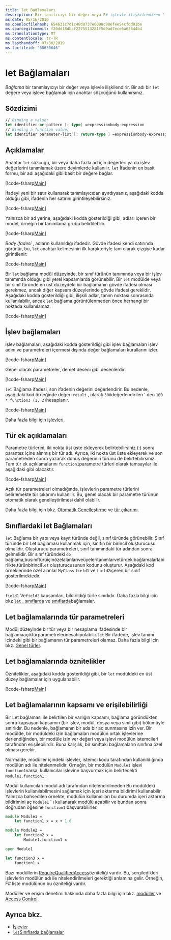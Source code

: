 ```yaml
---
title: let Bağlamaları
description: Bir tanıtıcıyı bir değer veya F# işlevle ilişkilendiren ' Let ' bağlamasını nasıl kullanacağınızı öğrenin.
ms.date: 05/16/2016
ms.openlocfilehash: 654631c7d1c48d8737e6098c98efee54cfdd91be
ms.sourcegitcommit: f20dd18dbcf2275513281f5d9ad7ece6a62644b4
ms.translationtype: MT
ms.contentlocale: tr-TR
ms.lasthandoff: 07/30/2019
ms.locfileid: "68630646"
---
```

# <a name="let-bindings"></a>let Bağlamaları

*Bağlama* bir tanımlayıcıyı bir değer veya işlevle ilişkilendirir. Bir adı bir `let` değere veya işleve bağlamak için anahtar sözcüğünü kullanırsınız.

## <a name="syntax"></a>Sözdizimi

```fsharp
// Binding a value:
let identifier-or-pattern [: type] =expressionbody-expression
// Binding a function value:
let identifier parameter-list [: return-type ] =expressionbody-expression
```

## <a name="remarks"></a>Açıklamalar

Anahtar `let` sözcüğü, bir veya daha fazla ad için değerleri ya da işlev değerlerini tanımlamak üzere deyimlerde kullanılır. `let` İfadenin en basit formu, bir adı aşağıdaki gibi basit bir değere bağlar.

[!code-fsharp[Main](~/samples/snippets/fsharp/lang-ref-1/snippet1101.fs)]

İfadeyi yeni bir satır kullanarak tanımlayıcıdan ayırdıysanız, aşağıdaki kodda olduğu gibi, ifadenin her satırını girintileyebilirsiniz.

[!code-fsharp[Main](~/samples/snippets/fsharp/lang-ref-1/snippet1102.fs)]

Yalnızca bir ad yerine, aşağıdaki kodda gösterildiği gibi, adları içeren bir model, örneğin bir tanımlama grubu belirtilebilir.

[!code-fsharp[Main](~/samples/snippets/fsharp/lang-ref-1/snippet1103.fs)]

*Body ifadesi* , adların kullanıldığı ifadedir. Gövde ifadesi kendi satırında görünür, bu, `let` anahtar kelimesinin ilk karakteriyle tam olarak çizgiye kadar girintilenir:

[!code-fsharp[Main](~/samples/snippets/fsharp/lang-ref-1/snippet1104.fs)]

Bir `let` bağlama modül düzeyinde, bir sınıf türünün tanımında veya bir işlev tanımında olduğu gibi yerel kapsamlarda görünebilir. Bir `let` modülde veya bir sınıf türünde en üst düzeydeki bir bağlamanın gövde ifadesi olması gerekmez, ancak diğer kapsam düzeylerinde gövde ifadesi gereklidir. Aşağıdaki kodda gösterildiği gibi, ilişkili adlar, tanım noktası sonrasında kullanılabilir, ancak `let` bağlama görüntülenmeden önce herhangi bir noktada kullanılamaz.

[!code-fsharp[Main](~/samples/snippets/fsharp/lang-ref-1/snippet1105.fs)]

## <a name="function-bindings"></a>İşlev bağlamaları

İşlev bağlamaları, aşağıdaki kodda gösterildiği gibi işlev bağlamaları işlev adını ve parametreleri içermesi dışında değer bağlamaları kurallarını izler.

[!code-fsharp[Main](~/samples/snippets/fsharp/lang-ref-1/snippet1106.fs)]

Genel olarak parametreler, demet deseni gibi desenlerdir:

[!code-fsharp[Main](~/samples/snippets/fsharp/lang-ref-1/snippet1107.fs)]

`let` Bağlama ifadesi, son ifadenin değerini değerlendirir. Bu nedenle, aşağıdaki kod örneğinde değeri `result` , olarak `300`değerlendirilen ' den `100 * function3 (1, 2)`hesaplanır.

[!code-fsharp[Main](~/samples/snippets/fsharp/lang-ref-1/snippet1109.fs)]

Daha fazla bilgi için [işlevleri](index.md).

## <a name="type-annotations"></a>Tür ek açıklamaları

Parametre türlerini, iki nokta üst üste ekleyerek belirtebilirsiniz (:) sonra parantez içine alınmış bir tür adı. Ayrıca, iki nokta üst üste ekleyerek ve son parametreden sonra yazarak dönüş değerinin türünü de belirtebilirsiniz. Tam tür ek açıklamalarını `function1`parametre türleri olarak tamsayılar ile aşağıdaki gibi olacaktır.

[!code-fsharp[Main](~/samples/snippets/fsharp/lang-ref-1/snippet1108.fs)]

Açık tür parametreleri olmadığında, işlevlerin parametre türlerini belirlemekte tür çıkarımı kullanılır. Bu, genel olacak bir parametre türünün otomatik olarak genelleştirilmesi dahil olabilir.

Daha fazla bilgi için bkz. [Otomatik Genelleştirme](../generics/automatic-generalization.md) ve [tür çıkarımı](../type-inference.md).

## <a name="let-bindings-in-classes"></a>Sınıflardaki let Bağlamaları

`let` Bağlama bir yapı veya kayıt türünde değil, sınıf türünde görünebilir. Sınıf türünde bir Let bağlaması kullanmak için, sınıfın bir birincil oluşturucusu olmalıdır. Oluşturucu parametreleri, sınıf tanımındaki tür adından sonra gelmelidir. Bir sınıf türündeki `do` bağlama,busınıftürüiçinözelalanlarıveüyeleritanımlarvetürdekibağlamalarlabirlikte,türünbirincil`let` oluşturucusunun kodunu oluşturur. Aşağıdaki kod örneklerinde özel alanlar `MyClass` `field1` ve `field2`içeren bir sınıf gösterilmektedir.

[!code-fsharp[Main](~/samples/snippets/fsharp/lang-ref-1/snippet1110.fs)]

`field1` Ve`field2` kapsamları, bildirildiği türle sınırlıdır. Daha fazla bilgi için bkz [ `let` . sınıflarda](../members/let-bindings-in-classes.md) ve [sınıflarda](../classes.md)bağlamalar.

## <a name="type-parameters-in-let-bindings"></a>Let bağlamalarında tür parametreleri

Modül düzeyinde bir tür veya bir hesaplama ifadesinde bir bağlamaaçıktürparametrelerinesahipolabilir.`let` Bir ifadede, işlev tanımı içindeki gibi bir bağlamanın tür parametreleri olamaz. Daha fazla bilgi için bkz. [Genel türler](../generics/index.md).

## <a name="attributes-on-let-bindings"></a>Let bağlamalarında öznitelikler

Öznitelikler, aşağıdaki kodda gösterildiği gibi, bir `let` modüldeki en üst düzey bağlamalar için uygulanabilir.

[!code-fsharp[Main](~/samples/snippets/fsharp/lang-ref-1/snippet1111.fs)]

## <a name="scope-and-accessibility-of-let-bindings"></a>Let bağlamalarının kapsamı ve erişilebilirliği

Bir Let bağlaması ile belirtilen bir varlığın kapsamı, bağlama göründükten sonra kapsayan kapsamın (bir işlev, modül, dosya veya sınıf gibi) bölümüyle sınırlıdır. Bu nedenle, bağlamanın bir ada bir ad sunmasına izin ver. Bir modülde, bir modüldeki izin bağlamaları modülün ortak işlevlerine derlendiğinden, bir modüle izin ver değeri veya işlevi modülün istemcileri tarafından erişilebilirdir. Buna karşılık, bir sınıftaki bağlamaların sınıfına özel olması gerekir.

Normalde, modüller içindeki işlevler, istemci kodu tarafından kullanıldığında modülün adı ile nitelenmelidir. Örneğin, bir modülün `Module1` işlevi `function1`varsa, kullanıcılar işlevine başvurmak için belirtecekti `Module1.function1` .

Modül kullanıcıları modül adı tarafından nitelendirilmeden Bu modüldeki işlevlerin kullanılabilmesini sağlamak için içeri aktarma bildirimi kullanabilir. Yalnızca bahsedilen örnekte, modülün kullanıcıları bu durumda içeri aktarma bildirimini aç `Module1` ' ı kullanarak modülü açabilir ve bundan sonra doğrudan öğesine `function1` başvurabilirler.

```fsharp
module Module1 =
    let function1 x = x + 1.0

module Module2 =
    let function2 x =
        Module1.function1 x

open Module1

let function3 x =
    function1 x
```

Bazı modüllerin [RequireQualifiedAccess](https://msdn.microsoft.com/library/8b9b6ade-0471-4413-ac5d-638cd0de5f15)özniteliği vardır. Bu, sergiledikleri işlevlerin modülün adı ile nitelendirilmeleri gerektiği anlamına gelir. Örneğin, F# liste modülünün bu özniteliği vardır.

Modüller ve erişim denetimi hakkında daha fazla bilgi için bkz. [modüller](../modules.md) ve [Access Control](../access-control.md).

## <a name="see-also"></a>Ayrıca bkz.

- [İşlevler](index.md)
- [`let`Sınıflarda bağlamalar](../members/let-bindings-in-classes.md)
